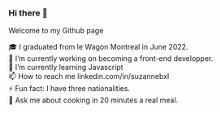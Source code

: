 ### Hi there 👋
Welcome to my Github page 

🎓  I graduated from le Wagon Montreal in June 2022.
<br>
🔭  I’m currently working on becoming a front-end developper.
<br>
🌱  I’m currently learning Javascript
<br>
📫  How to reach me linkedin.com/in/suzannebxl
<br>
⚡   Fun fact: I have three nationalities.
<br>
💬  Ask me about cooking in 20 minutes a real meal.


<!--
**Suebxl/Suebxl** is a ✨ _special_ ✨ repository because its `README.md` (this file) appears on your GitHub profile.
- 🤔 I’m looking for help with ...
- 💬 Ask me about ...
- 📫 How to reach me: ...
- 👯 I’m looking to collaborate on ...
- ⚡ Fun fact: ...
- 🔭 I’m currently working on ...
-->
